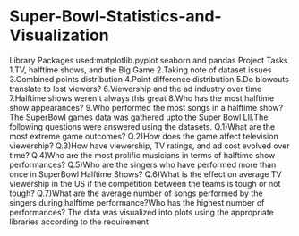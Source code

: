 # Super-Bowl-Statistics-and-Visualization
Library Packages used:matplotlib.pyplot seaborn and pandas
Project Tasks
1.TV, halftime shows, and the Big Game
2.Taking note of dataset issues
3.Combined points distribution
4.Point difference distribution
5.Do blowouts translate to lost viewers?
6.Viewership and the ad industry over time
7.Halftime shows weren't always this great
8.Who has the most halftime show appearances?
9.Who performed the most songs in a halftime show?
The SuperBowl games data was gathered upto the Super Bowl LII.The following questions were answered using the datasets.
Q.1)What are the most extreme game outcomes?
Q.2)How does the game affect television viewership?
Q.3)How have viewership, TV ratings, and ad cost evolved over time?
Q.4)Who are the most prolific musicians in terms of halftime show performances?
Q.5)Who are the singers who have performed more than once in SuperBowl Halftime Shows?
Q.6)What is the effect on average TV viewership in the US if the competition between the teams is tough or not tough?
Q.7)What are the average number of songs performed by the singers during halftime performance?Who has the highest number of performances?
The data was visualized into plots using the appropriate libraries according to the requirement
